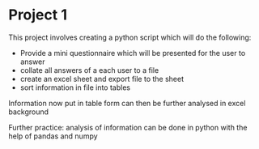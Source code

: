 # Project 1
This project involves creating a python script which will do the following:
- Provide a mini questionnaire which will be presented for the user to answer
- collate all answers of a each user to a file
- create an excel sheet and export file to the sheet
- sort information in file into tables

Information now put in table form can then be further analysed in excel background

Further practice: analysis of information can be done in python with the help of pandas and numpy